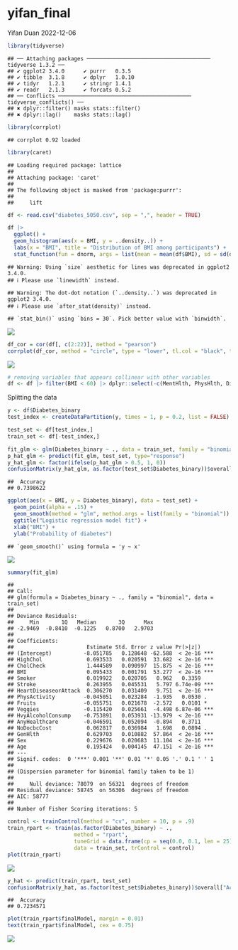 yifan_final
================
Yifan Duan
2022-12-06

``` r
library(tidyverse)
```

    ## ── Attaching packages ─────────────────────────────────────── tidyverse 1.3.2 ──
    ## ✔ ggplot2 3.4.0      ✔ purrr   0.3.5 
    ## ✔ tibble  3.1.8      ✔ dplyr   1.0.10
    ## ✔ tidyr   1.2.1      ✔ stringr 1.4.1 
    ## ✔ readr   2.1.3      ✔ forcats 0.5.2 
    ## ── Conflicts ────────────────────────────────────────── tidyverse_conflicts() ──
    ## ✖ dplyr::filter() masks stats::filter()
    ## ✖ dplyr::lag()    masks stats::lag()

``` r
library(corrplot)
```

    ## corrplot 0.92 loaded

``` r
library(caret)
```

    ## Loading required package: lattice
    ## 
    ## Attaching package: 'caret'
    ## 
    ## The following object is masked from 'package:purrr':
    ## 
    ##     lift

``` r
df <- read.csv("diabetes_5050.csv", sep = ",", header = TRUE)
```

``` r
df |>
  ggplot() +
  geom_histogram(aes(x = BMI, y = ..density..)) + 
  labs(x = "BMI", title = "Distribution of BMI among participants") +
  stat_function(fun = dnorm, args = list(mean = mean(df$BMI), sd = sd(df$BMI)), lwd = 1, col = "blue")
```

    ## Warning: Using `size` aesthetic for lines was deprecated in ggplot2 3.4.0.
    ## ℹ Please use `linewidth` instead.

    ## Warning: The dot-dot notation (`..density..`) was deprecated in ggplot2 3.4.0.
    ## ℹ Please use `after_stat(density)` instead.

    ## `stat_bin()` using `bins = 30`. Pick better value with `binwidth`.

![](final_files/figure-gfm/unnamed-chunk-3-1.png)<!-- -->

``` r
df_cor = cor(df[, c(2:22)], method = "pearson")
corrplot(df_cor, method = "circle", type = "lower", tl.col = "black", tl.srt = 45)
```

![](final_files/figure-gfm/unnamed-chunk-4-1.png)<!-- -->

``` r
# removing variables that appears collinear with other variables
df <- df |> filter(BMI < 60) |> dplyr::select(-c(MentHlth, PhysHlth, DiffWalk, Education, Income, HighBP))
```

Splitting the data

``` r
y <- df$Diabetes_binary
test_index <- createDataPartition(y, times = 1, p = 0.2, list = FALSE)

test_set <- df[test_index,]
train_set <- df[-test_index,]
```

``` r
fit_glm <- glm(Diabetes_binary ~ ., data = train_set, family = "binomial")
p_hat_glm <- predict(fit_glm, test_set, type="response")
y_hat_glm <- factor(ifelse(p_hat_glm > 0.5, 1, 0))
confusionMatrix(y_hat_glm, as.factor(test_set$Diabetes_binary))$overall["Accuracy"]
```

    ##  Accuracy 
    ## 0.7398622

``` r
ggplot(aes(x = BMI, y = Diabetes_binary), data = test_set) +
  geom_point(alpha = .15) + 
  geom_smooth(method = "glm", method.args = list(family = "binomial")) +
  ggtitle("Logistic regression model fit") +
  xlab("BMI") +
  ylab("Probability of diabetes")
```

    ## `geom_smooth()` using formula = 'y ~ x'

![](final_files/figure-gfm/unnamed-chunk-8-1.png)<!-- -->

``` r
summary(fit_glm)
```

    ## 
    ## Call:
    ## glm(formula = Diabetes_binary ~ ., family = "binomial", data = train_set)
    ## 
    ## Deviance Residuals: 
    ##     Min       1Q   Median       3Q      Max  
    ## -2.9469  -0.8410  -0.1225   0.8700   2.9703  
    ## 
    ## Coefficients:
    ##                       Estimate Std. Error z value Pr(>|z|)    
    ## (Intercept)          -8.051785   0.128648 -62.588  < 2e-16 ***
    ## HighChol              0.693533   0.020591  33.682  < 2e-16 ***
    ## CholCheck             1.444589   0.090997  15.875  < 2e-16 ***
    ## BMI                   0.095433   0.001791  53.277  < 2e-16 ***
    ## Smoker                0.019922   0.020705   0.962   0.3359    
    ## Stroke                0.263955   0.045531   5.797 6.74e-09 ***
    ## HeartDiseaseorAttack  0.306270   0.031409   9.751  < 2e-16 ***
    ## PhysActivity         -0.045051   0.023284  -1.935   0.0530 .  
    ## Fruits               -0.055751   0.021678  -2.572   0.0101 *  
    ## Veggies              -0.115420   0.025661  -4.498 6.87e-06 ***
    ## HvyAlcoholConsump    -0.753891   0.053931 -13.979  < 2e-16 ***
    ## AnyHealthcare        -0.046591   0.052094  -0.894   0.3711    
    ## NoDocbcCost           0.062817   0.036984   1.698   0.0894 .  
    ## GenHlth               0.629703   0.010882  57.864  < 2e-16 ***
    ## Sex                   0.229676   0.020683  11.104  < 2e-16 ***
    ## Age                   0.195424   0.004145  47.151  < 2e-16 ***
    ## ---
    ## Signif. codes:  0 '***' 0.001 '**' 0.01 '*' 0.05 '.' 0.1 ' ' 1
    ## 
    ## (Dispersion parameter for binomial family taken to be 1)
    ## 
    ##     Null deviance: 78079  on 56321  degrees of freedom
    ## Residual deviance: 58745  on 56306  degrees of freedom
    ## AIC: 58777
    ## 
    ## Number of Fisher Scoring iterations: 5

``` r
control <- trainControl(method = "cv", number = 10, p = .9)
train_rpart <- train(as.factor(Diabetes_binary) ~ .,
                     method = "rpart",
                     tuneGrid = data.frame(cp = seq(0.0, 0.1, len = 25)),
                     data = train_set, trControl = control)
plot(train_rpart)
```

![](final_files/figure-gfm/unnamed-chunk-10-1.png)<!-- -->

``` r
y_hat <- predict(train_rpart, test_set)
confusionMatrix(y_hat, as.factor(test_set$Diabetes_binary))$overall["Accuracy"]
```

    ##  Accuracy 
    ## 0.7234571

``` r
plot(train_rpart$finalModel, margin = 0.01)
text(train_rpart$finalModel, cex = 0.75)
```

![](final_files/figure-gfm/unnamed-chunk-12-1.png)<!-- -->
